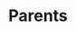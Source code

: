 ---
title: "Parents"
draft: false
# page title background image
bg_image: "images/banner.webp"
# meta description
# description : "Lorem ipsum dolor sit amet, consectetur adipisicing elit, sed do eiusmod tempor incididunt ut labore. dolore magna aliqua. Ut enim ad minim veniam, quis nostrud."
---